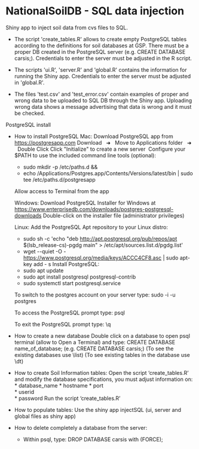 # NationalSoilDB - SQL data injection
Shiny app to inject soil data from cvs files to SQL.
 - The script 'create_tables.R' allows to create empty PostgreSQL tables according to the definitions for soil databases at GSP. There must be a proper DB created in the PostgreSQL server (e.g. CREATE DATABASE carsis;). Credentials to enter the server must be adjusted in the R script.

 - The scripts 'ui.R', 'server.R' and 'global.R' contains the information for running the Shiny app. Credentials to enter the server must be adjusted in 'global.R'.

 - The files 'test.csv' and 'test_error.csv' contain examples of proper and wrong data to be uploaded to SQL DB through the Shiny app. Uploading wrong data shows a message advertising that data is wrong and it must be checked. 


PostgreSQL install
- How to install PostgreSQL
	Mac:
	Download PostgreSQL app from https://postgresapp.com
	Download   ➜   Move to Applications folder   ➜   Double Click
	Click "Initialize" to create a new server 	Configure your $PATH to use the included command line tools (optional):
    * sudo mkdir -p /etc/paths.d &&
    * echo /Applications/Postgres.app/Contents/Versions/latest/bin | sudo tee /etc/paths.d/postgresapp

	Allow access to Terminal from the app

	Windows:
	Download PostgreSQL Installer for Windows at https://www.enterprisedb.com/downloads/postgres-postgresql-downloads
	Double-click on the installer file (administrator privileges)
	
	Linux:
	Add the PostgreSQL Apt repository to your Linux distro:
    * sudo sh -c 'echo "deb http://apt.postgresql.org/pub/repos/apt $(lsb_release-cs)-pgdg main" &gt; /etc/apt/sources.list.d/pgdg.list'
    * wget --quiet -O - https://www.postgresql.org/media/keys/ACCC4CF8.asc | sudo apt-key add - s
	Install PostgreSQL:	
    * sudo apt update
    * sudo apt install postgresql postgresql-contrib
    * sudo systemctl start postgresql.service
      
	To switch to the postgres account on your server type:
    sudo -i -u postgres
    
	To access the PostgreSQL prompt type:
     psql
    
	To exit the PostgreSQL prompt type:
    \q

- How to create a new database
	Double click on a database to open psql terminal (allow to Open a Terminal) and type:  CREATE DATABASE name_of_database;
	(e.g. CREATE DATABASE carsis;)
	(To see the existing databases use  \list)
	(To see existing tables in the database use \dt)

- How to create Soil Information tables:
	Open the script ‘create_tables.R’ and modify the database specifications, you must adjust information on:
			* database_name
			* hostname
			* port	
			* userid	
			* password
	Run the script  ‘create_tables.R’ 

- How to populate tables:
Use the shiny app injectSQL (ui, server and global files as shiny app)

- How to delete completely a database from the server:
    - Within psql, type: DROP DATABASE carsis with (FORCE);

